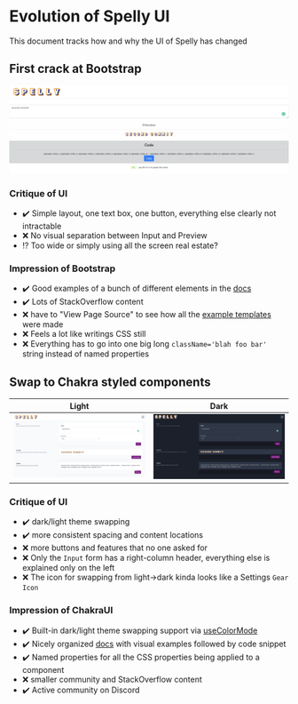 # Evolution of Spelly UI

This document tracks how and why the UI of Spelly has changed

## First crack at Bootstrap

![Bootstrap](./images/interface_screenshots/01-initial-bootstrap-css.png)

### Critique of UI
- :heavy_check_mark: Simple layout, one text box, one button, everything else clearly not intractable
- :x: No visual separation between Input and Preview
- :interrobang: Too wide or simply using all the screen real estate?

### Impression of Bootstrap 
- :heavy_check_mark: Good examples of a bunch of different elements in the [docs](https://getbootstrap.com/docs/5.0/components/buttons/) 
- :heavy_check_mark: Lots of StackOverflow content
- :x: have to "View Page Source" to see how all the [example templates](https://getbootstrap.com/docs/5.0/examples/) were made
- :x: Feels a lot like writings CSS still
- :x: Everything has to go into one big long `className='blah foo bar'` string instead of named properties

## Swap to Chakra styled components

| Light |  Dark |
| ----- | ----- |
|![Light Chakra](./images/interface_screenshots/02-light-chakra-components.png)   |   ![Dark Chakra](./images/interface_screenshots/02-dark-chakra-components.png) |

### Critique of UI
- :heavy_check_mark: dark/light theme swapping
- :heavy_check_mark: more consistent spacing and content locations
- :x: more buttons and features that no one asked for
- :x: Only the `Input` form has a right-column header, everything else is explained only on the left
- :x: The icon for swapping from light->dark kinda looks like a Settings `Gear Icon`

### Impression of ChakraUI
- :heavy_check_mark: Built-in dark/light theme swapping support via [useColorMode](https://chakra-ui.com/docs/features/color-mode#setup)
- :heavy_check_mark: Nicely organized [docs](https://chakra-ui.com/docs/form/button#import) with visual examples followed by code snippet
- :heavy_check_mark: Named properties for all the CSS properties being applied to a component
- :x: smaller community and StackOverflow content
- :heavy_check_mark: Active community on Discord
